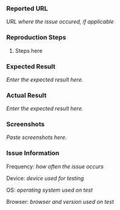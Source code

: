 ### Reported URL ###
*URL where the issue occured, if applicable*

### Reproduction Steps ###
1. Steps here

### Expected Result ###

*Enter the expected result here.*

### Actual  Result ###

*Enter the expected result here.*

### Screenshots ###

*Paste screenshots here.*

### Issue Information ###

Frequency: *how often the issue occurs*

Device: *device used for testing*

OS: *operating system used on test*

Browser: *browser and version used on test*
